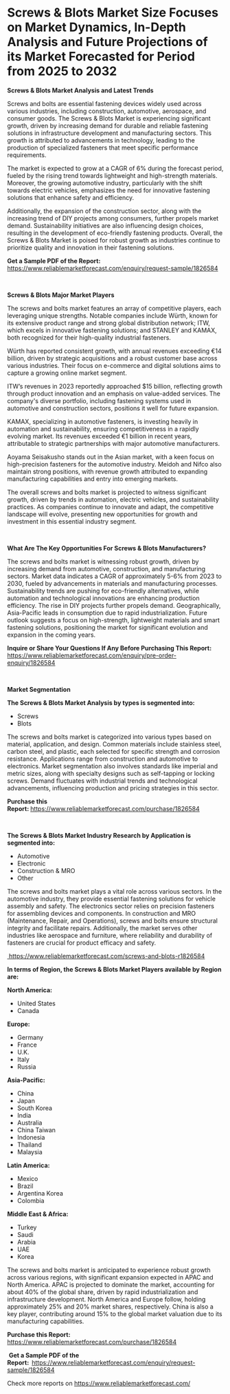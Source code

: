 <p><h1>Screws & Blots Market Size Focuses on Market Dynamics, In-Depth Analysis and Future Projections of its Market Forecasted for Period from 2025 to 2032</h1></p><p><strong>Screws & Blots Market Analysis and Latest Trends</strong></p>
<p><p>Screws and bolts are essential fastening devices widely used across various industries, including construction, automotive, aerospace, and consumer goods. The Screws & Blots Market is experiencing significant growth, driven by increasing demand for durable and reliable fastening solutions in infrastructure development and manufacturing sectors. This growth is attributed to advancements in technology, leading to the production of specialized fasteners that meet specific performance requirements.</p><p>The market is expected to grow at a CAGR of 6% during the forecast period, fueled by the rising trend towards lightweight and high-strength materials. Moreover, the growing automotive industry, particularly with the shift towards electric vehicles, emphasizes the need for innovative fastening solutions that enhance safety and efficiency. </p><p>Additionally, the expansion of the construction sector, along with the increasing trend of DIY projects among consumers, further propels market demand. Sustainability initiatives are also influencing design choices, resulting in the development of eco-friendly fastening products. Overall, the Screws & Blots Market is poised for robust growth as industries continue to prioritize quality and innovation in their fastening solutions.</p></p>
<p><strong>Get a Sample PDF of the Report:&nbsp;</strong> <a href="https://www.reliablemarketforecast.com/enquiry/request-sample/1826584?utm_campaign=1130&utm_medium=2&utm_source=Github&utm_content=ia&utm_term=28022025&utm_id=screws-blots">https://www.reliablemarketforecast.com/enquiry/request-sample/1826584</a></p>
<p>&nbsp;</p>
<p><strong>Screws & Blots Major Market Players</strong></p>
<p><p>The screws and bolts market features an array of competitive players, each leveraging unique strengths. Notable companies include Würth, known for its extensive product range and strong global distribution network; ITW, which excels in innovative fastening solutions; and STANLEY and KAMAX, both recognized for their high-quality industrial fasteners. </p><p>Würth has reported consistent growth, with annual revenues exceeding €14 billion, driven by strategic acquisitions and a robust customer base across various industries. Their focus on e-commerce and digital solutions aims to capture a growing online market segment.</p><p>ITW’s revenues in 2023 reportedly approached $15 billion, reflecting growth through product innovation and an emphasis on value-added services. The company's diverse portfolio, including fastening systems used in automotive and construction sectors, positions it well for future expansion.</p><p>KAMAX, specializing in automotive fasteners, is investing heavily in automation and sustainability, ensuring competitiveness in a rapidly evolving market. Its revenues exceeded €1 billion in recent years, attributable to strategic partnerships with major automotive manufacturers.</p><p>Aoyama Seisakusho stands out in the Asian market, with a keen focus on high-precision fasteners for the automotive industry. Meidoh and Nifco also maintain strong positions, with revenue growth attributed to expanding manufacturing capabilities and entry into emerging markets.</p><p>The overall screws and bolts market is projected to witness significant growth, driven by trends in automation, electric vehicles, and sustainability practices. As companies continue to innovate and adapt, the competitive landscape will evolve, presenting new opportunities for growth and investment in this essential industry segment.</p></p>
<p>&nbsp;</p>
<p><strong>What Are The Key Opportunities For Screws & Blots Manufacturers?</strong></p>
<p><p>The screws and bolts market is witnessing robust growth, driven by increasing demand from automotive, construction, and manufacturing sectors. Market data indicates a CAGR of approximately 5-6% from 2023 to 2030, fueled by advancements in materials and manufacturing processes. Sustainability trends are pushing for eco-friendly alternatives, while automation and technological innovations are enhancing production efficiency. The rise in DIY projects further propels demand. Geographically, Asia-Pacific leads in consumption due to rapid industrialization. Future outlook suggests a focus on high-strength, lightweight materials and smart fastening solutions, positioning the market for significant evolution and expansion in the coming years.</p></p>
<p><strong>Inquire or Share Your Questions If Any Before Purchasing This Report:</strong> <a href="https://www.reliablemarketforecast.com/enquiry/pre-order-enquiry/1826584?utm_campaign=1130&utm_medium=2&utm_source=Github&utm_content=ia&utm_term=28022025&utm_id=screws-blots">https://www.reliablemarketforecast.com/enquiry/pre-order-enquiry/1826584</a></p>
<p>&nbsp;</p>
<p><strong>Market Segmentation</strong></p>
<p><strong>The Screws & Blots Market Analysis by types is segmented into:</strong></p>
<p><ul><li>Screws</li><li>Blots</li></ul></p>
<p><p>The screws and bolts market is categorized into various types based on material, application, and design. Common materials include stainless steel, carbon steel, and plastic, each selected for specific strength and corrosion resistance. Applications range from construction and automotive to electronics. Market segmentation also involves standards like imperial and metric sizes, along with specialty designs such as self-tapping or locking screws. Demand fluctuates with industrial trends and technological advancements, influencing production and pricing strategies in this sector.</p></p>
<p><strong>Purchase this Report:&nbsp;</strong><a href="https://www.reliablemarketforecast.com/purchase/1826584?utm_campaign=1130&utm_medium=2&utm_source=Github&utm_content=ia&utm_term=28022025&utm_id=screws-blots">https://www.reliablemarketforecast.com/purchase/1826584</a></p>
<p>&nbsp;</p>
<p><strong>The Screws & Blots Market Industry Research by Application is segmented into:</strong></p>
<p><ul><li>Automotive</li><li>Electronic</li><li>Construction & MRO</li><li>Other</li></ul></p>
<p><p>The screws and bolts market plays a vital role across various sectors. In the automotive industry, they provide essential fastening solutions for vehicle assembly and safety. The electronics sector relies on precision fasteners for assembling devices and components. In construction and MRO (Maintenance, Repair, and Operations), screws and bolts ensure structural integrity and facilitate repairs. Additionally, the market serves other industries like aerospace and furniture, where reliability and durability of fasteners are crucial for product efficacy and safety.</p></p>
<p><a href="https://www.reliablemarketforecast.com/screws-and-blots-r1826584?utm_campaign=1130&utm_medium=2&utm_source=Github&utm_content=ia&utm_term=28022025&utm_id=screws-blots">&nbsp;https://www.reliablemarketforecast.com/screws-and-blots-r1826584</a></p>
<p><strong>In terms of Region, the Screws & Blots Market Players available by Region are:</strong></p>
<p>
    <p> <strong> North America: </strong>
        <ul>
            <li>United States</li>
            <li>Canada</li>
        </ul>
        </p> 
    <p> <strong> Europe: </strong>
        <ul>
            <li>Germany</li>
            <li>France</li>
            <li>U.K.</li>
            <li>Italy</li>
            <li>Russia</li>
        </ul>
        </p> 
    <p> <strong> Asia-Pacific: </strong>
        <ul>
            <li>China</li>
            <li>Japan</li>
            <li>South Korea</li>
            <li>India</li>
            <li>Australia</li>
            <li>China Taiwan</li>
            <li>Indonesia</li>
            <li>Thailand</li>
            <li>Malaysia</li>
        </ul>
        </p> 
    <p> <strong> Latin America: </strong>
        <ul>
            <li>Mexico</li>
            <li>Brazil</li>
            <li>Argentina Korea</li>
            <li>Colombia</li>
        </ul>
        </p> 
    <p> <strong> Middle East & Africa: </strong>
        <ul>
            <li>Turkey</li>
            <li>Saudi</li>
            <li>Arabia</li>
            <li>UAE</li>
            <li>Korea</li>
        </ul>
    </p>
    </p>
<p><p>The screws and bolts market is anticipated to experience robust growth across various regions, with significant expansion expected in APAC and North America. APAC is projected to dominate the market, accounting for about 40% of the global share, driven by rapid industrialization and infrastructure development. North America and Europe follow, holding approximately 25% and 20% market shares, respectively. China is also a key player, contributing around 15% to the global market valuation due to its manufacturing capabilities.</p></p>
<p><strong>Purchase this Report: </strong><a href="https://www.reliablemarketforecast.com/purchase/1826584?utm_campaign=1130&utm_medium=2&utm_source=Github&utm_content=ia&utm_term=28022025&utm_id=screws-blots">https://www.reliablemarketforecast.com/purchase/1826584</a></p>
<p>&nbsp;<strong>Get a Sample PDF of the Report:&nbsp;&nbsp;</strong><a href="https://www.reliablemarketforecast.com/enquiry/request-sample/1826584?utm_campaign=1130&utm_medium=2&utm_source=Github&utm_content=ia&utm_term=28022025&utm_id=screws-blots">https://www.reliablemarketforecast.com/enquiry/request-sample/1826584</a></p>
<p><strong></strong></p>
<p>Check more reports on <a href="https://www.reliablemarketforecast.com/?utm_campaign=1130&utm_medium=2&utm_source=Github&utm_content=ia&utm_term=28022025&utm_id=screws-blots">https://www.reliablemarketforecast.com/</a></p>